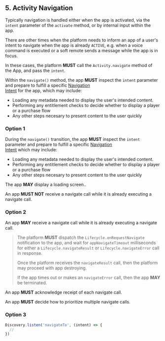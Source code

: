 

## 5. Activity Navigation
Typically navigation is handled either when the app is activated, via the  
`intent` parameter of the `activate` method, or by internal input within the  
app.  

There are other times when the platform needs to inform an app of a user's  
intent to navigate when the app is already `ACTIVE`, e.g. when a voice  
command is executed or a soft remote sends a message while the app is in  
focus.  

In these cases, the platform **MUST** call the `Activity.navigate` method of  
the App, and pass the `intent`.  

Within the `navigate()` method, the app **MUST** inspect the `intent` parameter 
  and prepare to fulfill a specific [Navigation  
Intent](../intents/navigation.md) for the app, which may include:  

 - Loading any metadata needed to display the user's intended content.
 - Performing any entitlement checks to decide whether to display a player or a purchase flow
 - Any other steps necesary to present content to the user quickly

### Option 1
During the `navigate()` transition, the app **MUST** inspect the `intent`  
parameter and prepare to fulfill a specific [Navigation  
Intent](../intents/navigation.md) which may include:  

 - Loading any metadata needed to display the user's intended content.
 - Performing any entitlement checks to decide whether to display a player or a purchase flow
 - Any other steps necesary to present content to the user quickly

The app **MAY** display a loading screen..  

An app **MUST NOT** receive a navigate call while it is already executing a  
navigate call.  

### Option 2
An app **MAY** receive a navigate call while it is already executing a navigate 
 call.  

> The platform **MUST** dispatch the `Lifecycle.onRequestNavigate` notification 
> to the app, and wait for `appNavigateTimeout` milliseconds for either a 
> `Lifecycle.navigateResult` or `Lifecycle.navigateError` call in response. 
> 
> Once the platform receives the `navigateResult` call, then the platform may 
> proceed with app destroying. 
> 
> If the app times out or makes an `navigateError` call, then the app **MAY** 
> be terminated. 

An app **MUST** acknowledge receipt of each navigate call.  

An app **MUST** decide how to prioritize multiple navigate calls.  

### Option 3
```typescript
Discovery.listen('navigateTo', (intent) => {
  //
})
```  